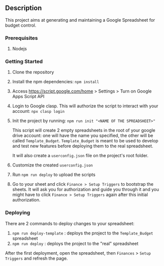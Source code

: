 ## Description

This project aims at generating and maintaining a Google Spreadsheet for budget control.

### Prerequisites

1. Nodejs

### Getting Started

1. Clone the repository
1. Install the npm dependencies: `npm install`
1. Access https://script.google.com/home > Settings > Turn on Google Apps Script API
1. Login to Google clasp. This will authorize the script to interact with your account: `npx clasp login`
1. Init the project by running: `npm run init "<NAME OF THE SPREADSHEET>"`

   This script will create 2 empty spreadsheets in the root of your google drive account: one will have the name you specified, the other will be called `Template_Budget`. `Template_Budget` is meant to be used to develop and test new features before deploying them to the real spreadsheet.

   It will also create a `userconfig.json` file on the project's root folder.

1. Customize the created `userconfig.json`
1. Run `npm run deploy` to upload the scripts
1. Go to your sheet and click `Finance > Setup Triggers` to bootstrap the sheets. It will ask you for authorization and guide you through it and you might have to click `Finance > Setup Triggers` again after this initial authorization.

### Deploying

There are 2 commands to deploy changes to your spreadsheet:

1. `npm run deploy-template` : deploys the project to the `Template_Budget` spreadsheet
1. `npm run deploy` : deploys the project to the "real" spreadsheet

After the first deployment, open the spreadsheet, then `Finances` > `Setup Triggers` and refresh the page.
